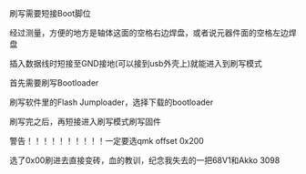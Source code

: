 刷写需要短接Boot脚位

经过测量，方便的地方是轴体这面的空格右边焊盘，或者说元器件面的空格左边焊盘

插入数据线时短接至GND接地(可以接到usb外壳上)就能进入到刷写模式

首先需要刷写Bootloader

刷写软件里的Flash Jumploader，选择下载的bootloader

刷写完之后，再短接进入刷写模式刷写固件

警告！！！！！！！！！！一定要选qmk offset 0x200

选了0x00刷进去直接变砖，血的教训，纪念我失去的一把68V1和Akko 3098
